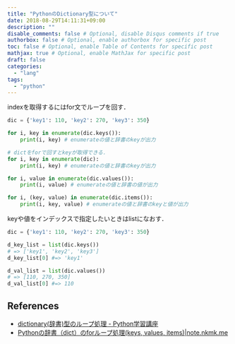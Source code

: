 ```yaml
---
title: "PythonのDictionary型について"
date: 2018-08-29T14:11:31+09:00
description: ""
disable_comments: false # Optional, disable Disqus comments if true
authorbox: false # Optional, enable authorbox for specific post
toc: false # Optional, enable Table of Contents for specific post
mathjax: true # Optional, enable MathJax for specific post
draft: false
categories:
  - "lang"
tags:
  - "python"
---
```



indexを取得するにはfor文でループを回す．
```python
dic = {'key1': 110, 'key2': 270, 'key3': 350}

for i, key in enumerate(dic.keys()):
    print(i, key) # enumerateの値と辞書のkeyが出力

# dictをforで回すとkeyが取得できる．
for i, key in enumerate(dic):
    print(i, key) # enumerateの値と辞書のkeyが出力

for i, value in enumerate(dic.values()):
    print(i, value) # enumerateの値と辞書の値が出力

for i, (key, value) in enumerate(dic.items()):
    print(i, key, value) # enumerateの値と辞書のkeyと値が出力
```

keyや値をインデックスで指定したいときはlistになおす．
```python
dic = {'key1': 110, 'key2': 270, 'key3': 350}

d_key_list = list(dic.keys())
# => ['key1', 'key2', 'key3']
d_key_list[0] #=> 'key1'

d_val_list = list(dic.values())
# => [110, 270, 350]
d_val_list[0] #=> 110
```

## References
- [dictionary(辞書)型のループ処理 - Python学習講座](https://www.python.ambitious-engineer.com/archives/186)
- [Pythonの辞書（dict）のforループ処理(keys, values, items)|note.nkmk.me](https://note.nkmk.me/python-dict-keys-values-items/)
